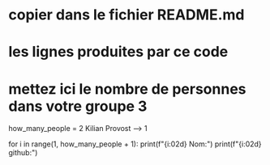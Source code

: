 <!-- #region -->
# copier dans le fichier README.md
# les lignes produites par ce code

# mettez ici le nombre de personnes dans votre groupe 3

how_many_people = 2
Kilian Provost --> 1




for i in range(1, how_many_people + 1):
    print(f"{i:02d} Nom:")
    print(f"{i:02d} github:")
<!-- #endregion -->
